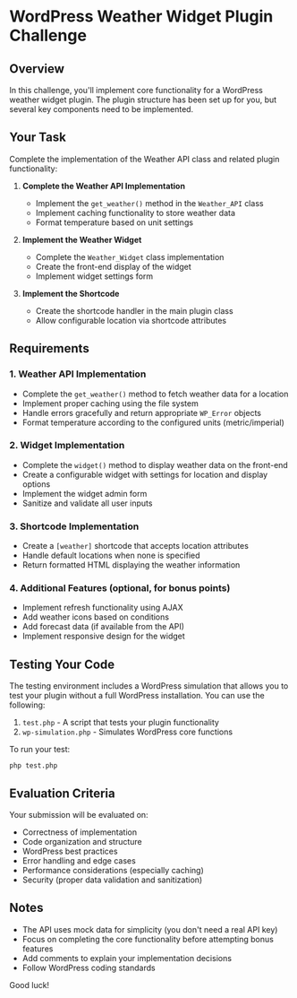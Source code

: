 # WordPress Weather Widget Plugin Challenge

## Overview

In this challenge, you'll implement core functionality for a WordPress weather widget plugin. The plugin structure has been set up for you, but several key components need to be implemented.

## Your Task

Complete the implementation of the Weather API class and related plugin functionality:

1. **Complete the Weather API Implementation**

   - Implement the `get_weather()` method in the `Weather_API` class
   - Implement caching functionality to store weather data
   - Format temperature based on unit settings

2. **Implement the Weather Widget**

   - Complete the `Weather_Widget` class implementation
   - Create the front-end display of the widget
   - Implement widget settings form

3. **Implement the Shortcode**
   - Create the shortcode handler in the main plugin class
   - Allow configurable location via shortcode attributes

## Requirements

### 1. Weather API Implementation

- Complete the `get_weather()` method to fetch weather data for a location
- Implement proper caching using the file system
- Handle errors gracefully and return appropriate `WP_Error` objects
- Format temperature according to the configured units (metric/imperial)

### 2. Widget Implementation

- Complete the `widget()` method to display weather data on the front-end
- Create a configurable widget with settings for location and display options
- Implement the widget admin form
- Sanitize and validate all user inputs

### 3. Shortcode Implementation

- Create a `[weather]` shortcode that accepts location attributes
- Handle default locations when none is specified
- Return formatted HTML displaying the weather information

### 4. Additional Features (optional, for bonus points)

- Implement refresh functionality using AJAX
- Add weather icons based on conditions
- Add forecast data (if available from the API)
- Implement responsive design for the widget

## Testing Your Code

The testing environment includes a WordPress simulation that allows you to test your plugin without a full WordPress installation. You can use the following:

1. `test.php` - A script that tests your plugin functionality
2. `wp-simulation.php` - Simulates WordPress core functions

To run your test:

```
php test.php
```

## Evaluation Criteria

Your submission will be evaluated on:

- Correctness of implementation
- Code organization and structure
- WordPress best practices
- Error handling and edge cases
- Performance considerations (especially caching)
- Security (proper data validation and sanitization)

## Notes

- The API uses mock data for simplicity (you don't need a real API key)
- Focus on completing the core functionality before attempting bonus features
- Add comments to explain your implementation decisions
- Follow WordPress coding standards

Good luck!
